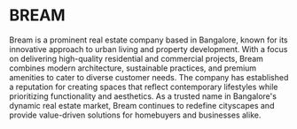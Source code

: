 # BREAM


Bream is a prominent real estate company based in Bangalore, known for its innovative approach to urban living and property development. With a focus on delivering high-quality residential and commercial projects, Bream combines modern architecture, sustainable practices, and premium amenities to cater to diverse customer needs. The company has established a reputation for creating spaces that reflect contemporary lifestyles while prioritizing functionality and aesthetics. As a trusted name in Bangalore's dynamic real estate market, Bream continues to redefine cityscapes and provide value-driven solutions for homebuyers and businesses alike.
